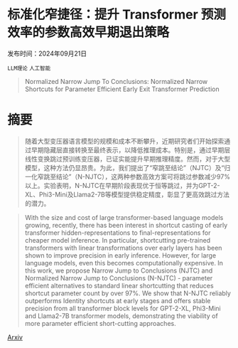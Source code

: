 # 标准化窄捷径：提升 Transformer 预测效率的参数高效早期退出策略

发布时间：2024年09月21日

`LLM理论` `人工智能`

> Normalized Narrow Jump To Conclusions: Normalized Narrow Shortcuts for Parameter Efficient Early Exit Transformer Prediction

# 摘要

> 随着大型变压器语言模型的规模和成本不断攀升，近期研究者们开始探索通过早期隐藏层直接转换至最终表示，以降低推理成本。特别是，通过早期层线性变换跳过预训练变压器，已证实能提升早期推理精度。然而，对于大型模型，这种方法仍显昂贵。为此，我们提出了“窄跳至结论”（NJTC）及“归一化窄跳至结论”（N-NJTC），这两种参数高效方案可将跳过参数减少97%以上。实验表明，N-NJTC在早期阶段表现优于恒等跳过，并为GPT-2-XL、Phi3-Mini及Llama2-7B等模型提供稳定精度，彰显了更高效跳过方法的潜力。

> With the size and cost of large transformer-based language models growing, recently, there has been interest in shortcut casting of early transformer hidden-representations to final-representations for cheaper model inference. In particular, shortcutting pre-trained transformers with linear transformations over early layers has been shown to improve precision in early inference. However, for large language models, even this becomes computationally expensive. In this work, we propose Narrow Jump to Conclusions (NJTC) and Normalized Narrow Jump to Conclusions (N-NJTC) - parameter efficient alternatives to standard linear shortcutting that reduces shortcut parameter count by over 97%. We show that N-NJTC reliably outperforms Identity shortcuts at early stages and offers stable precision from all transformer block levels for GPT-2-XL, Phi3-Mini and Llama2-7B transformer models, demonstrating the viability of more parameter efficient short-cutting approaches.

[Arxiv](https://arxiv.org/abs/2409.14091)